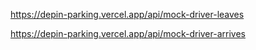 https://depin-parking.vercel.app/api/mock-driver-leaves

https://depin-parking.vercel.app/api/mock-driver-arrives